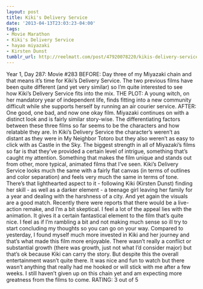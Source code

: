 ```yaml
---
layout: post
title: Kiki's Delivery Service
date: '2013-04-13T23:03:23-04:00'
tags:
- Movie Marathon
- Kiki's Delivery Service
- hayao miyazaki
- Kirsten Dunst
tumblr_url: http://reelmatt.com/post/47920078220/kikis-delivery-service
---
```



Year 1, Day 287: Movie #283
BEFORE: Day three of my Miyazaki chain and that means it’s time for Kiki’s Delivery Service. The two previous films have been quite different (and yet very similar) so I’m quite interested to see how Kiki’s Delivery Service fits into the mix.
THE PLOT: A young witch, on her mandatory year of independent life, finds fitting into a new community difficult while she supports herself by running an air courier service.
AFTER: One good, one bad, and now one okay film. Miyazaki continues on with a distinct look and is fairly similar story-wise. The differentiating factors between these three films so far seems to be the characters and how relatable they are. In Kiki’s Delivery Service the character’s weren’t as distant as they were in My Neighbor Totoro but they also weren’t as easy to click with as Castle in the Sky.
The biggest strength in all of Miyazaki’s films so far is that they’ve provided a certain level of intrigue, something that’s caught my attention. Something that makes the film unique and stands out from other, more typical, animated films that I’ve seen. Kiki’s Delivery Service looks much the same with a fairly flat canvas (in terms of outlines and color separation) and feels very much the same in terms of tone. There’s that lighthearted aspect to it - following Kiki (Kirsten Dunst) finding her skill - as well as a darker element - a teenage girl leaving her family for a year and dealing with the harshness of a city. And yet again the visuals are a good match. Recently there were reports that there would be a live-action remake, and I’m a bit skeptical. I feel a lot of the appeal lies with the animation. It gives it a certain fantastical element to the film that’s quite nice.
I feel as if I’m rambling a bit and not making much sense so ill try to start concluding my thoughts so you can go on your way. Compared to yesterday, I found myself much more invested in Kiki and her journey and that’s what made this film more enjoyable. There wasn’t really a conflict or substantial growth (there was growth, just not what I’d consider major) but that’s ok because Kiki can carry the story. But despite this the overall entertainment wasn’t quite there. It was nice and fun to watch but there wasn’t anything that really had me hooked or will stick with me after a few weeks. I still haven’t given up on this chain yet and am expecting more greatness from the films to come.
RATING: 3 out of 5
